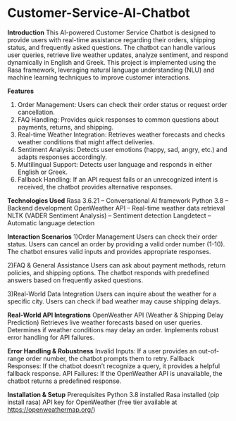 # Customer-Service-Al-Chatbot

**Introduction**
This AI-powered Customer Service Chatbot is designed to provide users with real-time assistance regarding their orders, shipping status, and frequently asked questions. The chatbot can handle various user queries, retrieve live weather updates, analyze sentiment, and respond dynamically in English and Greek.
This project is implemented using the Rasa framework, leveraging natural language understanding (NLU) and machine learning techniques to improve customer interactions.

**Features**
1) Order Management: Users can check their order status or request order cancellation.
2) FAQ Handling: Provides quick responses to common questions about payments, returns, and shipping.
3) Real-time Weather Integration: Retrieves weather forecasts and checks weather conditions that might affect deliveries.
4) Sentiment Analysis: Detects user emotions (happy, sad, angry, etc.) and adapts responses accordingly.
5) Multilingual Support: Detects user language and responds in either English or Greek.
6) Fallback Handling: If an API request fails or an unrecognized intent is received, the chatbot provides alternative responses.

**Technologies Used**
Rasa 3.6.21 – Conversational AI framework
Python 3.8 – Backend development
OpenWeather API – Real-time weather data retrieval
NLTK (VADER Sentiment Analysis) – Sentiment detection
Langdetect – Automatic language detection

**Interaction Scenarios**
1)Order Management
Users can check their order status.
Users can cancel an order by providing a valid order number (1-10).
The chatbot ensures valid inputs and provides appropriate responses.

2)FAQ & General Assistance
Users can ask about payment methods, return policies, and shipping options.
The chatbot responds with predefined answers based on frequently asked questions.

3)Real-World Data Integration
Users can inquire about the weather for a specific city.
Users can check if bad weather may cause shipping delays.

**Real-World API Integrations**
OpenWeather API (Weather & Shipping Delay Prediction)
Retrieves live weather forecasts based on user queries.
Determines if weather conditions may delay an order.
Implements robust error handling for API failures.

**Error Handling & Robustness**
Invalid Inputs: If a user provides an out-of-range order number, the chatbot prompts them to retry.
Fallback Responses: If the chatbot doesn’t recognize a query, it provides a helpful fallback response.
API Failures: If the OpenWeather API is unavailable, the chatbot returns a predefined response.

**Installation & Setup**
Prerequisites
Python 3.8 installed
Rasa installed (pip install rasa)
API key for OpenWeather (free tier available at https://openweathermap.org/) 
